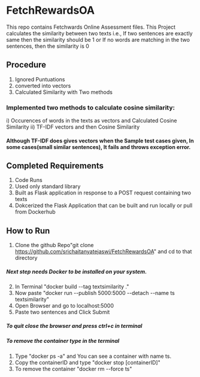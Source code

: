 # FetchRewardsOA
This repo contains Fetchwards Online Assessment files.
This Project calculates the similarity between two texts i.e., If two sentences are exactly same then the similarity should be 1 or If no words are matching in the two sentences, then the similarity is 0
## Procedure
1. Ignored Puntuations
2. converted into vectors
3. Calculated Similarity with Two methods
### Implemented two methods to calculate cosine similarity:
i) Occurences of words in the texts as vectors and Calculated Cosine Similarity
ii) TF-IDF vectors and then Cosine Similarity
#### Although TF-IDF does gives vectors when the Sample test cases given, In some cases(small similar sentences), It fails and throws exception error.
## Completed Requirements
1. Code Runs
2. Used only standard library
3. Built as Flask application in response to a POST request containing two texts
4. Dokcerized the Flask Application that can be built and run locally or pull from Dockerhub

## How to Run
1. Clone the github Repo"git clone https://github.com/srichaitanyatejaswi/FetchRewardsOA" and cd to that directory
##### Next step needs Docker to be installed on your system.
2. In Terminal "docker build --tag textsimilarity ."
3. Now paste "docker run --publish 5000:5000 --detach --name ts textsimilarity"
4. Open Browser and go to localhost:5000
5. Paste two sentences and Click Submit
##### To quit close the browser and press ctrl+c in terminal
##### To remove the container type in the terminal
1. Type "docker ps -a" and You can see a container with name ts. 
2. Copy the containerID and type "docker stop [containerID]"
3. To remove the container "docker rm --force ts"
